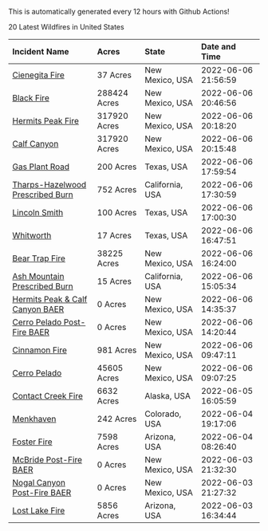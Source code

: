 This is automatically generated every 12 hours with Github Actions!

20 Latest Wildfires in United States

 | Incident Name | Acres | State | Date and Time |
|:---|:---|:---|:---|
| [Cienegita Fire](https://inciweb.nwcg.gov/incident/8132/) | 37 Acres | New Mexico, USA | 2022-06-06 21:56:59 |
| [Black Fire](https://inciweb.nwcg.gov/incident/8103/) | 288424 Acres | New Mexico, USA | 2022-06-06 20:46:56 |
| [Hermits Peak Fire](https://inciweb.nwcg.gov/incident/8049/) | 317920 Acres | New Mexico, USA | 2022-06-06 20:18:20 |
| [Calf Canyon](https://inciweb.nwcg.gov/incident/8069/) | 317920 Acres | New Mexico, USA | 2022-06-06 20:15:48 |
| [Gas Plant Road](https://inciweb.nwcg.gov/incident/8136/) | 200 Acres | Texas, USA | 2022-06-06 17:59:54 |
| [Tharps-Hazelwood Prescribed Burn](https://inciweb.nwcg.gov/incident/8130/) | 752 Acres | California, USA | 2022-06-06 17:30:59 |
| [Lincoln Smith](https://inciweb.nwcg.gov/incident/8133/) | 100 Acres | Texas, USA | 2022-06-06 17:00:30 |
| [Whitworth](https://inciweb.nwcg.gov/incident/8134/) | 17 Acres | Texas, USA | 2022-06-06 16:47:51 |
| [Bear Trap Fire](https://inciweb.nwcg.gov/incident/8093/) | 38225 Acres | New Mexico, USA | 2022-06-06 16:24:00 |
| [Ash Mountain Prescribed Burn ](https://inciweb.nwcg.gov/incident/8129/) | 15 Acres | California, USA | 2022-06-06 15:05:34 |
| [Hermits Peak & Calf Canyon BAER](https://inciweb.nwcg.gov/incident/8104/) | 0 Acres | New Mexico, USA | 2022-06-06 14:35:37 |
| [Cerro Pelado Post-Fire BAER](https://inciweb.nwcg.gov/incident/8118/) | 0 Acres | New Mexico, USA | 2022-06-06 14:20:44 |
| [Cinnamon Fire](https://inciweb.nwcg.gov/incident/8128/) | 981 Acres | New Mexico, USA | 2022-06-06 09:47:11 |
| [Cerro Pelado](https://inciweb.nwcg.gov/incident/8075/) | 45605 Acres | New Mexico, USA | 2022-06-06 09:07:25 |
| [Contact Creek Fire](https://inciweb.nwcg.gov/incident/8131/) | 6632 Acres | Alaska, USA | 2022-06-05 16:05:59 |
| [Menkhaven](https://inciweb.nwcg.gov/incident/8124/) | 242 Acres | Colorado, USA | 2022-06-04 19:17:06 |
| [Foster Fire ](https://inciweb.nwcg.gov/incident/8125/) | 7598 Acres | Arizona, USA | 2022-06-04 08:26:40 |
| [McBride Post-Fire BAER](https://inciweb.nwcg.gov/incident/8080/) | 0 Acres | New Mexico, USA | 2022-06-03 21:32:30 |
| [Nogal Canyon Post-Fire BAER](https://inciweb.nwcg.gov/incident/8072/) | 0 Acres | New Mexico, USA | 2022-06-03 21:27:32 |
| [Lost Lake Fire](https://inciweb.nwcg.gov/incident/8122/) | 5856 Acres | Arizona, USA | 2022-06-03 16:34:44 |
